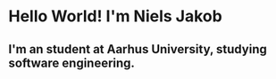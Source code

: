 # Hello World! I'm Niels Jakob
<!--
<img align="left" width="47%" src="https://github-readme-stats.vercel.app/api?username=amarstang&show_icons=true&title_color=ff652f&icon_color=ff652f&text_color=eeeeee&bg_color=141321&border_color=ce7e00&border_radius=10"/>


<img align="left" width="47%" src="https://github-readme-stats.vercel.app/api/top-langs/?username=amarstang&layout=compact" />
-->                       


<!--
![Amarstang's GitHub stats](https://github-readme-stats.vercel.app/api?username=amarstang&show_icons=true&title_color=ff652f&icon_color=ff652f&text_color=eeeeee&bg_color=141321&border_color=ce7e00&border_radius=10)
-->

<!--[![Top Langs](https://github-readme-stats.vercel.app/api/top-langs/?username=amarstang&layout=compact)](https://github.com/anuraghazra/github-readme-stats) -->
## I'm an student at Aarhus University, studying software engineering.

<!--
**Coding language I'm learning at UNI and what hardware used for it:**
### Assembly
<details>
<summary>Assembly info</summary>

  - IDE/Editor
    - Atmel studio
  - Hardware
    - Arduino mega 2560
  - Projects
    - To be added
</details>

 ---

### VHDL
<details>
<summary>VHDL info</summary>

  - IDE/Editor
    - Quartus II, VS Code & Notepad++
  - Hardware
    - DE2 board
  - Projects
    - To be added
</details>

---

### C
<details>
<summary>C info</summary>
  
  - IDE/Editor
    - VS Code, Notepadd++, Visual studio 2019, and 2022
  - Hardware
    - Arduino mega 2560, PSoC5, and Raspberry pi zero
  - Projects
    - To be added
</details>

---
  
### C++
<details>
<summary>C++ info</summary>
  
  - IDE/Editor
    - VS Code, Notepadd++, Visual studio 2019, and 2022
  - Hardware
    - Arduino mega 2560
  - Projects
    - To be added
</details>

---

**To be Learned at UNI**
- C#
- Linux server
- Linux os
- Makefiles
- Embedded software development

**Gymnasium (before UNI)**
- C#
  - IDE/IDE's
    - VS Code, Notepadd++, and Visual studio 2017, and 2019
  - Hardware
    - Personal Computer

- C
  - IDE/Editor
    - VS Code, Notepadd++, Visual studio 2017, and 2019
  - Hardware
    - Arduino mega 2560, PSoC5, and Raspberry pi zero
  - Projects
    - To be added

- C++
  - IDE/Editor
    - VS Code, Notepadd++, Visual studio 2017, and 2019
  - Hardware
    - PSoC5 and Raspberry pi
  - Projects
    - To be added


<details>
<summary>Linkes used for readme setup</summary>
  
  - IDE/Editor
    - VS Code, Notepadd++, Visual studio 2019, and 2022
  - Hardware
    - Arduino mega 2560
  - Projects
    - To be added
   
  - General Infoformation on setting up
    - https://docs.github.com/en/get-started/writing-on-github/working-with-advanced-formatting/organizing-information-with-collapsed-sections

  - Matrix creation
    - https://docs.github.com/en/get-started/writing-on-github/getting-started-with-writing-and-formatting-on-github/quickstart-for-writing-on-github
</details>
-->
